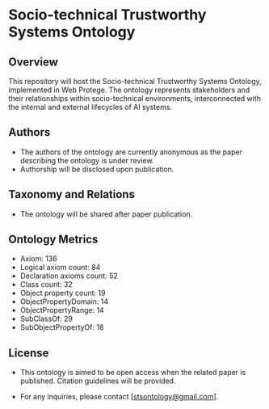 # Socio-technical Trustworthy Systems Ontology

## Overview

This repository will host the Socio-technical Trustworthy Systems Ontology, implemented in Web Protege. The ontology represents stakeholders and their relationships within socio-technical environments, interconnected with the internal and external lifecycles of AI systems.

## Authors

- The authors of the ontology are currently anonymous as the paper describing the ontology is under review. 
- Authorship will be disclosed upon publication.

## Taxonomy and Relations

- The ontology will be shared after paper publication.

## Ontology Metrics

- Axiom: 136
- Logical axiom count: 84
- Declaration axioms count: 52
- Class count: 32
- Object property count: 19
- ObjectPropertyDomain: 14
- ObjectPropertyRange: 14
- SubClassOf: 29
- SubObjectPropertyOf: 18

## License

- This ontology is aimed to be open access when the related paper is published. Citation guidelines will be provided.

- For any inquiries, please contact [stsontology@gmail.com].
